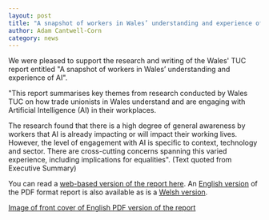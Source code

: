 ```yaml
---
layout: post
title: "A snapshot of workers in Wales’ understanding and experience of AI"
author: Adam Cantwell-Corn
category: news
---
```

We were pleased to support the research and writing of the Wales' TUC report entitled "A snapshot of workers in Wales’ understanding and experience of AI".

<!--more-->

"This report summarises key themes from research conducted by Wales TUC on how trade unionists in Wales understand and are engaging with Artificial Intelligence (AI) in their workplaces.

The research found that there is a high degree of general awareness by workers that AI is already impacting or will impact their working lives. However, the level of engagement with AI is specific to context, technology and sector. There are cross-cutting concerns spanning this varied experience, including implications for equalities". (Text quoted from Executive Summary)

You can read a [web-based version of the report here](https://www.tuc.org.uk/research-analysis/reports/snapshot-workers-wales-understanding-and-experience-ai?page=0#section_header).  An [English version](https://www.tuc.org.uk/sites/default/files/2024-01/ENG%20Workers%20in%20Wales%27%20understanding%20and%20experience%20of%20AI%20-%20Wales%20TUC_1.pdf) of the PDF format report is also available as is a [Welsh version](https://www.tuc.org.uk/sites/default/files/2024-01/CYM%20Workers%20in%20Wales%27%20understanding%20and%20experience%20of%20AI%20-%20TUC%20Cymru_1.pdf).

[Image of front cover of English PDF version of the report]({{site.baseurl}}/assets/blog/2024-01-wales-tuc.png)